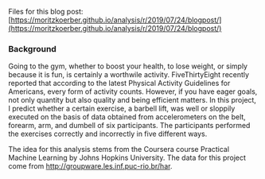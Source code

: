 Files for this blog post: [https://moritzkoerber.github.io/analysis/r/2019/07/24/blogpost/](https://moritzkoerber.github.io/analysis/r/2019/07/24/blogpost/)

### Background

Going to the gym, whether to boost your health, to lose weight, or simply because it is fun, is certainly a worthwile activity. FiveThirtyEight recently reported that according to the latest Physical Activity Guidelines for Americans, every form of activity counts. However, if you have eager goals, not only quantity but also quality and being efficient matters. In this project, I predict whether a certain exercise, a barbell lift, was well or sloppily executed on the basis of data obtained from accelerometers on the belt, forearm, arm, and dumbell of six participants. The participants performed the exercises correctly and incorrectly in five different ways.

The idea for this analysis stems from the Coursera course Practical Machine Learning by Johns Hopkins University. The data for this project come from http://groupware.les.inf.puc-rio.br/har.